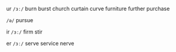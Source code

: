 ur
`/ɜː/`
burn burst church curtain curve furniture further purchase

`/ə/`
pursue

ir 
`/ɜː/`
firm
stir

er
`/ɜː/`
serve service nerve